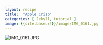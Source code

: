 ```yaml
---
layout: recipe
title:  "Apple Crisp"
categories: [ Jekyll, tutorial ]
image: {{site.baseurl}}/image/IMG_0161.jpg
---
```

![IMG_0161.JPG]({{site.baseurl}}/image/IMG_0161.JPG)

